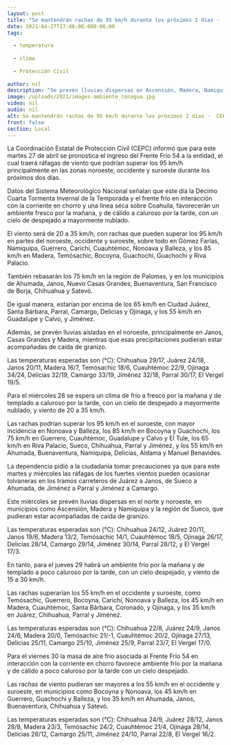 ```yaml
---
layout: post
title: "Se mantendrán rachas de 95 km/h durante los próximos 2 días -  CEPC"
date: 2021-04-27T17:48:00.000-06:00
tags:
  
  - temperatura
  
  - clima
  
  - Protección Civil
  
author: nil
description: "Se prevén lluvias dispersas en Ascensión, Madera, Namiquipa, y la región de Sueco, así como tolvaneras en los tramos carreteros Juárez-Janos, Sueco-Ahumada, Jiménez-Parral y Jiménez-Camargo"
image: /uploads/2021/images-ambiente_conagua.jpg
video: nil
audio: nil
alt: Se mantendrán rachas de 95 km/h durante los próximos 2 días -  CEPC
front: false
section: Local
---
```


La Coordinación Estatal de Protección Civil (CEPC) informó que para este martes 27 de abril se pronostica el ingreso del Frente Frío 54 a la entidad, el cual traerá ráfagas de viento que podrían superar los 95 km/h principalmente en las zonas noroeste, occidente y suroeste durante los próximos dos días. 

 

Datos del Sistema Meteorológico Nacional señalan que este día la Décimo Cuarta Tormenta Invernal de la Temporada y el frente frío en interacción con la corriente en chorro y una línea seca sobre Coahuila, favorecerán un ambiente fresco por la mañana, y de cálido a caluroso por la tarde, con un cielo de despejado a mayormente nublado.

 

El viento será de 20 a 35 km/h, con rachas que pueden superar los 95 km/h en partes del noroeste, occidente y suroeste, sobre todo en Gómez Farías, Namiquipa, Guerrero, Carichí, Cuauhtémoc, Nonoava y Balleza, y los 85 km/h en Madera, Temósachic, Bocoyna, Guachochi, Guachochi y Riva Palacio.

 

También rebasarán los 75 km/h en la región de Palomas, y en los municipios de Ahumada, Janos, Nuevo Casas Grandes, Buenaventura, San Francisco de Borja, Chihuahua y Satevó.

 

De igual manera, estarían por encima de los 65 km/h en Ciudad Juárez, Santa Bárbara, Parral, Camargo, Delicias y Ojinaga, y los 55 km/h en Guadalupe y Calvo, y Jiménez.

 

Además, se prevén lluvias aisladas en el noroeste, principalmente en Janos, Casas Grandes y Madera, mientras que esas precipitaciones pudieran estar acompañadas de caída de granizo.

 

Las temperaturas esperadas son (°C): Chihuahua 29/17, Juárez 24/18, Janos 20/11, Madera 16/7, Temósachic 18/6, Cuauhtémoc 22/9, Ojinaga 34/24, Delicias 32/19, Camargo 33/19, Jiménez 32/18, Parral 30/17, El Vergel 19/5.

Para el miércoles 28 se espera un clima de frío a fresco por la mañana y de templado a caluroso por la tarde, con un cielo de despejado a mayormente nublado, y viento de 20 a 35 km/h.

 

Las rachas podrían superar los 95 km/h en el suroeste, con mayor incidencia en Nonoava y Balleza, los 85 km/h en Bocoyna y Guachochi, los 75 km/h en Guerrero, Cuauhtémoc, Guadalupe y Calvo y El Tule, los 65 km/h en Riva Palacio, Sueco, Chihuahua, Parral y Jiménez, y los 55 km/h en Ahumada, Buenaventura, Namiquipa, Delicias, Aldama y Manuel Benavides.

 

La dependencia pidió a la ciudadanía tomar precauciones ya que para este martes y miércoles las ráfagas de los fuertes vientos pueden ocasionar tolvaneras en los tramos carreteros de Juárez a Janos, de Sueco a Ahumada, de Jiménez a Parral y Jiménez a Camargo.  

 

Este miércoles se prevén lluvias dispersas en el norte y noroeste, en municipios como Ascensión, Madera y Namiquipa y la región de Sueco, que pudieran estar acompañadas de caída de granizo.

 

Las temperaturas esperadas son (°C): Chihuahua 24/12, Juárez 20/11, Janos 19/6, Madera 13/2, Temósachic 14/1, Cuauhtémoc 18/5, Ojinaga 26/17, Delicias 28/14, Camargo 29/14, Jiménez 30/14, Parral 28/12, y El Vergel 17/3.

 

En tanto, para el jueves 29 habrá un ambiente frío por la mañana y de templado a poco caluroso por la tarde, con un cielo despejado, y viento de 15 a 30 km/h.

 

Las rachas superarían los 55 km/h en el occidente y suroeste, como Temósachic, Guerrero, Bocoyna, Carichí, Nonoava y Balleza, los 45 km/h en Madera, Cuauhtémoc, Santa Bárbara, Coronado, y Ojinaga, y los 35 km/h en Juárez, Chihuahua, Parral y Jiménez.

 

Las temperaturas esperadas son (°C): Chihuahua 22/8, Juárez 24/9, Janos 24/6, Madera 20/0, Temósachic 21/-1, Cuauhtémoc 20/2, Ojinaga 27/13, Delicias 25/11, Camargo 25/10, Jiménez 25/9, Parral 23/7, El Vergel 17/0.

 

Para el viernes 30 la masa de aire frío asociada al Frente Frío 54 en interacción con la corriente en chorro favorece ambiente frío por la mañana y de cálido a poco caluroso por la tarde con un cielo despejado.

 

Las rachas de viento pudieran ser mayores a los 55 km/h en el occidente y suroeste, en municipios como Bocoyna y Nonoava, los 45 km/h en Guerrero, Guachochi y Balleza, y los 35 km/h en Ahumada, Janos, Buenaventura, Chihuahua y Satevó.

 

Las temperaturas esperadas son (°C): Chihuahua 24/9, Juárez 28/12, Janos 28/8, Madera 23/3, Temósachic 24/2, Cuauhtémoc 21/4, Ojinaga 28/14, Delicias 26/12, Camargo 25/11, Jiménez 24/10, Parral 22/8, El Vergel 16/2.